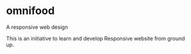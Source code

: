 # omnifood
A responsive web design

This is an initiative to learn and develop Responsive website from ground up.
